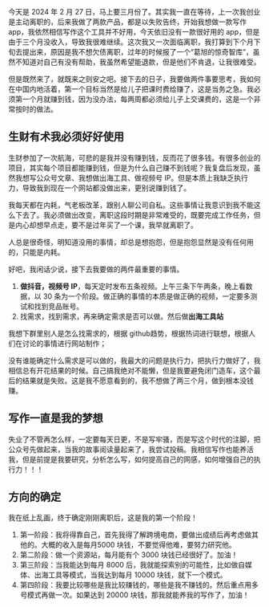 
今天是 2024 年 2 月 27 日，马上要三月份了。其实我一直在等待，上一次我创业是主动离职的，后来我做了两款产品，都是以失败告终，开始我想做一款写作 app，我依然相信写作这个工具并不好用，今天依旧没有一款很好用的 app，但是由于三个月没收入，导致我很难继续。这次我又一次面临离职，我打算到下个月下旬去提出来，原因是我不想欠债离职，过年的时候报了一个“葛旭的惊奇智库”，虽然不知道对自己有没有帮助，我虽然希望能退款，但是他们不肯退，让我很难受。

但是既然来了，就既来之则安之吧。接下去的日子，我要做两件事要思考，我如何在中国内地活着，第一个目标当然是给儿子把课时费给赚了，这是当务之急。我必须第一个月就赚到钱，因为没办法，每两周都必须给儿子上交课费的，这是一个非常按时的做法。

## 生财有术我必须好好使用

生财参加了一次航海，可悲的是我并没有赚到钱，反而花了很多钱。有很多创业的项目，其实每个项目都能赚到钱，但是为什么自己赚不到钱呢？我复盘后发现，虽然我想写公众号文章、我想做出海工具、做视频号 IP。但是本质上我缺乏执行力，导致我到现在一个网站都没做出来，更别说赚到钱了。

我每天都在内耗，气老板改革，跟别人聊公司自私。这些事情让我意识到我不能这么下去了。我必须做出改变，离职这段时期是非常难受的，既要完成工作任务，但是内心却想早点走，要不是过年买了一个课，我早就离职了。

人总是很奇怪，明知道没用的事情，却总是想抱怨，但是抱怨显然是没有任何用的，只能是内耗。

好吧，我闲话少说，接下去我要做的两件最重要的事情。
1. **做抖音，视频号 IP**，每天定时发布五条视频。上午三条下午两条，晚上看数据，以 30 条为一个阶段。做正确的事情的本质是做正确的视频，一定要多测试和找到竞品账号。
2. 找需求，找到需求，再来确定需求是否可以做。然后做**出海工具站**
   
我想下群里别人是怎么找需求的，根据 github趋势，根据热词进行联想，根据人们在讨论的事情进行网站制作；

没有谁能确定什么需求是可以做的，我最大的问题是执行力，把执行力做好了，我相信总有开花结果的时候。自己搞我绝对不能懒，但是我要避免闭门造车，这个最后的结果就是失败。这是我不愿意看到的，我不想做了两三个月，做到根本没钱赚。

## 写作一直是我的梦想

失业了不管再怎么样，一定要每天日更，不是写牢骚，而是写这个时代的注脚，把公众号先做起来，当我的故事阅读量起来了，我尝试投稿。我相信写作也能养活我，但是前提是我要研究，分析怎么写，如何提高自己的网感，如何增强自己的执行力！！！

## 方向的确定

我在纸上乱画，终于确定刚刚离职后，这是我的第一个阶段！

1. 第一阶段：我将得靠自己，首先我得了解跨境电商，要做出成绩后再考虑做其他的。大概的收入是每月5000 块钱，不要觉得他难，要努力研究他。
2. 第二阶段：做一个资源站，每月能有个 3000 块钱已经很好了。加油！
3. 第三阶段：当我能达到每月 8000 后，我就能探索别的可能性，比如做自媒体、出海工具等模式，当我达到每月 10000 块钱，就下一个模式。
4. 第四阶段：我要比较哪些是我比较赚钱的，哪些是我不赚钱的。然后重点用多号模式再做一次。如果达到 20000 块钱，那我就能养我的写作了，加油！










